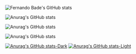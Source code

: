 ![Fernando Bade's GitHub stats](https://github-readme-stats.vercel.app/api?username=fernandobade&show=prs_merged,prs_merged_percentage)

![Anurag's GitHub stats](https://github-readme-stats.vercel.app/api?username=anuraghazra&show_icons=true)

![Anurag's GitHub stats](https://github-readme-stats.vercel.app/api?username=anuraghazra&show_icons=true&theme=dracula)

![Anurag's GitHub stats](https://github-readme-stats.vercel.app/api?username=anuraghazra&show_icons=true&theme=transparent)

[![Anurag's GitHub stats-Dark](https://github-readme-stats.vercel.app/api?username=anuraghazra&show_icons=true&theme=dark#gh-dark-mode-only)](https://github.com/anuraghazra/github-readme-stats#gh-dark-mode-only)
[![Anurag's GitHub stats-Light](https://github-readme-stats.vercel.app/api?username=anuraghazra&show_icons=true&theme=default#gh-light-mode-only)](https://github.com/anuraghazra/github-readme-stats#gh-light-mode-only)


<!-- ```typescript
const fernandoBade = {
  age: 36,
  bio: [
        'Hello! My name is Fernando Bade and a few years ago I decided
         to pivot my career towards technology, and today I fall
         more in love with it every day :)'
  ],
  hobbies: ['games', 'movies', 'series', 'animes'],
  education: ['fullstack developer', 'business administration', 'finance'],
  programming: ['vb.net', 'asp.net', 'c#', 'typescript', 'javascript', 'react', 'taiwind', 'sass', 'node.js', 'mysql'],
  tools: ['visual studio', 'vscode', 'postman', 'figma', 'azure devops', 'git'],
  extraSkills: ['ux/ui design', 'problem solving', 'multifaceted', 'versatility', 'quick learner', 'easy adaptability'],
  projects: [
    {
      name: 'StardewOS',
      description: 'A Javascript-based web project simulating an interactive OS model inspired by Stardew Valley game',
      focus: 'javascript',
      link: 'https://fernandobade.github.io/stardewOS/',
    },
    {
      name: 'MetalSlug.js',
      description: 'A web platformer game tribute to the Metal Slug franchise, created using JavaScript and jQuery',
      focus: 'javascript, jquery',
      link: 'https://fernandobade.github.io/metal-slug-js/',
    },
    {
      name: 'Aluchefs App',
      description: 'A culinary forum and social network app designed with UX/UI principles, fully prototyped in Figma',
      focus: 'UX/UI Design',
      link: 'https://www.behance.net/gallery/137661055/UXUI-Design-App-Aluchefs-Forum-e-Rede-Social/',
    },
  ],
};

console.log(fernandoBade);

```
<div align="center">
    <img src="https://i.giphy.com/media/OSpqk0vlZOOwo/giphy.webp" width=495>
</div>

<!-- <div align="center">
    <a href="https://github.com/FernandoBade/">
        <img src="https://spotify-recently-played-readme.vercel.app/api?user=12160833189&count=10&width=495">
    </a>
</div> -->
<!--
<div align="center">
    <a href="https://github.com/FernandoBade/">
        <img align="center"
            src="https://github-readme-stats.vercel.app/api?username=FernandoBade&show_icons=true&count_private=true&theme=material-palenight&bg_color=00000000&rank_icon=normal&include_all_commits=true&hide_border=true&ring_color=9400ff&disable_animations=true&card_width=495" />
    </a>
</div>

<div align="center">
    <a href="https://github.com/FernandoBade">  
        <img align="center" src="https://github-readme-stats.vercel.app/api/wakatime?username=fernandobade&line_height=35&langs_count=12&theme=material-palenight&bg_color=00000000&hide=binary,other&hide_border=true&layout=compact&custom_title=Learning%20Path%20So%20Far&card_width=450")](https://github.com/fernandobade/github-readme-stats)
    </a>
</div>

<div align="center">
    <a href="https://github.com/FernandoBade">  
        <img align="center" src="https://github-readme-stats.vercel.app/api/top-langs/?username=fernandobade&size_weight=0.5&count_weight=0&line_height=35&langs_count=5&hide=html,css,java,scss&theme=material-palenight&layout=normal&bg_color=00000000&hide_border=true&custom_title=Top%205%20Most%20Liked%20Languages%20Until%20Now&disable_animations=true&card_width=495")](https://github.com/fernandobade/github-readme-stats)
    </a>
</div>
  
<p></p>
<p></p>
  
<div align="center"> 
      <img src="https://komarev.com/ghpvc/?username=fernandobade&label=Profile%20Views%20Until%20Now&color=8f72db" alt="Fernando Bade's profile" />
</div>
-->

